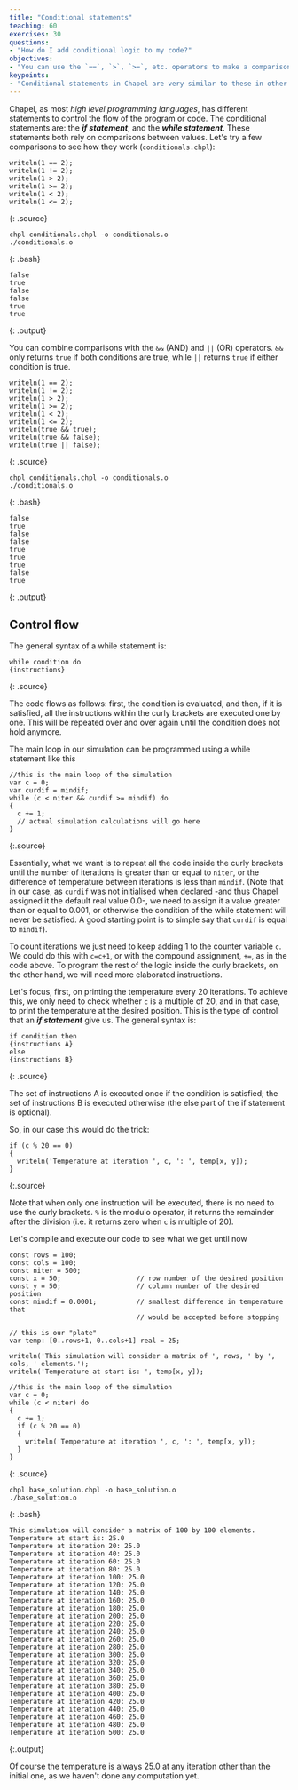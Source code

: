```yaml
---
title: "Conditional statements"
teaching: 60
exercises: 30
questions:
- "How do I add conditional logic to my code?"
objectives:
- "You can use the `==`, `>`, `>=`, etc. operators to make a comparison that returns true or false."
keypoints:
- "Conditional statements in Chapel are very similar to these in other languages."
---
```


Chapel, as most *high level programming languages*, has different statements to
control the flow of the program or code. The conditional statements are: the
**_if statement_**, and the **_while statement_**. These statements both rely
on comparisons between values. Let's try a few comparisons to see how they work
(`conditionals.chpl`):

```
writeln(1 == 2);
writeln(1 != 2);
writeln(1 > 2);
writeln(1 >= 2);
writeln(1 < 2);
writeln(1 <= 2);
```
{: .source}

```
chpl conditionals.chpl -o conditionals.o
./conditionals.o
```
{: .bash}
```
false
true
false
false
true
true
```
{: .output}

You can combine comparisons with the `&&` (AND) and `||` (OR) operators. `&&`
only returns `true` if both conditions are true, while `||` returns `true` if
either condition is true.

```
writeln(1 == 2);
writeln(1 != 2);
writeln(1 > 2);
writeln(1 >= 2);
writeln(1 < 2);
writeln(1 <= 2);
writeln(true && true);
writeln(true && false);
writeln(true || false);
```
{: .source}
```
chpl conditionals.chpl -o conditionals.o
./conditionals.o
```
{: .bash}
```
false
true
false
false
true
true
true
false
true
```
{: .output}

## Control flow

The general syntax of a while statement is: 

```
while condition do 
{instructions}
```
{: .source}

The code flows as follows: first, the condition is evaluated, and then, if it
is satisfied, all the instructions within the curly brackets are executed one
by one. This will be repeated over and over again until the condition does not
hold anymore.

The main loop in our simulation can be programmed using a while statement like
this

~~~
//this is the main loop of the simulation
var c = 0;
var curdif = mindif;
while (c < niter && curdif >= mindif) do
{
  c += 1;
  // actual simulation calculations will go here
}
~~~
{:.source}

Essentially, what we want is to repeat all the code inside the curly brackets
until the number of iterations is greater than or equal to `niter`, or the
difference of temperature between iterations is less than `mindif`. (Note that
in our case, as `curdif` was not initialised when declared -and thus Chapel
assigned it the default real value 0.0-, we need to assign it a value greater
than or equal to 0.001, or otherwise the condition of the while statement will
never be satisfied. A good starting point is to simple say that `curdif` is
equal to `mindif`).

To count iterations we just need to keep adding 1 to the counter variable `c`.
We could do this with `c=c+1`, or with the compound assignment, `+=`, as in the
code above. To program the rest of the logic inside the curly brackets, on the
other hand, we will need more elaborated instructions.

Let's focus, first, on printing the temperature every 20 iterations. To achieve
this, we only need to check whether `c` is a multiple of 20, and in that case,
to print the temperature at the desired position. This is the type of control
that an **_if statement_** give us. The general syntax is:

```
if condition then 
{instructions A} 
else 
{instructions B}
```
{: .source}

The set of instructions A is executed once if the condition is satisfied; the
set of instructions B is executed otherwise (the else part of the if statement
is optional).

So, in our case this would do the trick:

~~~
if (c % 20 == 0)
{
  writeln('Temperature at iteration ', c, ': ', temp[x, y]);
}
~~~
{:.source}

Note that when only one instruction will be executed, there is no need to use
the curly brackets. `%` is the modulo operator, it returns the remainder after
the division (i.e. it returns zero when `c` is multiple of 20).

Let's compile and execute our code to see what we get until now

```
const rows = 100;
const cols = 100;
const niter = 500;
const x = 50;                   // row number of the desired position
const y = 50;                   // column number of the desired position
const mindif = 0.0001;          // smallest difference in temperature that
                                // would be accepted before stopping

// this is our "plate"
var temp: [0..rows+1, 0..cols+1] real = 25;

writeln('This simulation will consider a matrix of ', rows, ' by ', cols, ' elements.');
writeln('Temperature at start is: ', temp[x, y]);

//this is the main loop of the simulation
var c = 0;
while (c < niter) do
{
  c += 1;
  if (c % 20 == 0)
  {
    writeln('Temperature at iteration ', c, ': ', temp[x, y]);
  }
}
```
{: .source}
~~~
chpl base_solution.chpl -o base_solution.o
./base_solution.o
~~~
{: .bash}
```
This simulation will consider a matrix of 100 by 100 elements.
Temperature at start is: 25.0
Temperature at iteration 20: 25.0
Temperature at iteration 40: 25.0
Temperature at iteration 60: 25.0
Temperature at iteration 80: 25.0
Temperature at iteration 100: 25.0
Temperature at iteration 120: 25.0
Temperature at iteration 140: 25.0
Temperature at iteration 160: 25.0
Temperature at iteration 180: 25.0
Temperature at iteration 200: 25.0
Temperature at iteration 220: 25.0
Temperature at iteration 240: 25.0
Temperature at iteration 260: 25.0
Temperature at iteration 280: 25.0
Temperature at iteration 300: 25.0
Temperature at iteration 320: 25.0
Temperature at iteration 340: 25.0
Temperature at iteration 360: 25.0
Temperature at iteration 380: 25.0
Temperature at iteration 400: 25.0
Temperature at iteration 420: 25.0
Temperature at iteration 440: 25.0
Temperature at iteration 460: 25.0
Temperature at iteration 480: 25.0
Temperature at iteration 500: 25.0
```
{:.output}

Of course the temperature is always 25.0 at any iteration other than the
initial one, as we haven't done any computation yet.
